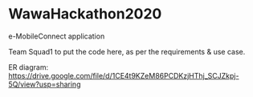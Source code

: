 # WawaHackathon2020

e-MobileConnect application

Team Squad1 to put the code here, as per the requirements & use case.

ER diagram: https://drive.google.com/file/d/1CE4t9KZeM86PCDKzjHThj_SCJZkpj-5Q/view?usp=sharing
